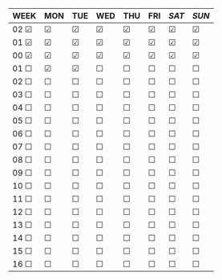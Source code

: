 |   WEEK    |   MON   |   TUE   |   WED   |   THU   |   FRI   |  *SAT*  |  *SUN*  |
|   -----   |   ---   |   ---   |   ---   |   ---   |   ---   |  -----  |  -----  |
| 02 &#9745;| &#9745; | &#9745; | &#9745; | &#9745; | &#9745; | &#9745; | &#9745; | 
| 01 &#9745;| &#9745; | &#9745; | &#9745; | &#9745; | &#9745; | &#9745; | &#9745; | 
| 00 &#9745;| &#9745; | &#9745; | &#9745; | &#9745; | &#9745; | &#9745; | &#9745; | 
| 01 &#9744;| &#9745; | &#9745; | &#9744; | &#9744; | &#9744; | &#9744; | &#9744; |
| 02 &#9744;| &#9744; | &#9744; | &#9744; | &#9744; | &#9744; | &#9744; | &#9744; |
| 03 &#9744;| &#9744; | &#9744; | &#9744; | &#9744; | &#9744; | &#9744; | &#9744; |
| 04 &#9744;| &#9744; | &#9744; | &#9744; | &#9744; | &#9744; | &#9744; | &#9744; |
| 05 &#9744;| &#9744; | &#9744; | &#9744; | &#9744; | &#9744; | &#9744; | &#9744; |
| 06 &#9744;| &#9744; | &#9744; | &#9744; | &#9744; | &#9744; | &#9744; | &#9744; |
| 07 &#9744;| &#9744; | &#9744; | &#9744; | &#9744; | &#9744; | &#9744; | &#9744; |
| 08 &#9744;| &#9744; | &#9744; | &#9744; | &#9744; | &#9744; | &#9744; | &#9744; |
| 09 &#9744;| &#9744; | &#9744; | &#9744; | &#9744; | &#9744; | &#9744; | &#9744; |
| 10 &#9744;| &#9744; | &#9744; | &#9744; | &#9744; | &#9744; | &#9744; | &#9744; |
| 11 &#9744;| &#9744; | &#9744; | &#9744; | &#9744; | &#9744; | &#9744; | &#9744; |
| 12 &#9744;| &#9744; | &#9744; | &#9744; | &#9744; | &#9744; | &#9744; | &#9744; |
| 13 &#9744;| &#9744; | &#9744; | &#9744; | &#9744; | &#9744; | &#9744; | &#9744; |
| 14 &#9744;| &#9744; | &#9744; | &#9744; | &#9744; | &#9744; | &#9744; | &#9744; |
| 15 &#9744;| &#9744; | &#9744; | &#9744; | &#9744; | &#9744; | &#9744; | &#9744; |
| 16 &#9744;| &#9744; | &#9744; | &#9744; | &#9744; | &#9744; | &#9744; | &#9744; |